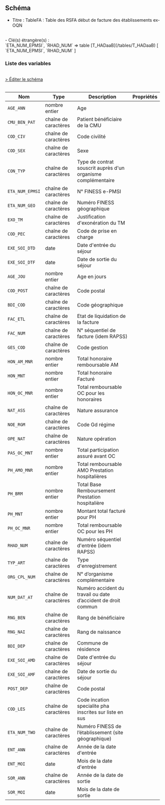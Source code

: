 ## Schéma

- Titre : TableFA : Table des RSFA début de facture des établissements ex-OQN
<br />
- Clé(s) étrangère(s) : <br />
`ETA_NUM_EPMSI`, `RHAD_NUM` => table [T_HADaaB](/tables/T_HADaaB) [ `ETA_NUM_EPMSI`, `RHAD_NUM` ]<br />

### Liste des variables
<br />
<div>
    <a href="https://gitlab.com/healthdatahub/schema-snds/edit/master/schemas/PMSI%20HAD/T_HADaaFA.json"  
    arget="_blank" rel="noopener noreferrer">> Éditer le schéma</a>
    <OutboundLink />
</div>
<br />

Nom|Type|Description|Propriétés
-|-|-|-
`AGE_ANN`|nombre entier|Age||
`CMU_BEN_PAT`|chaîne de caractères|Patient bénéficiaire de la CMU||
`COD_CIV`|chaîne de caractères|Code civilité ||
`COD_SEX`|chaîne de caractères|Sexe||
`CON_TYP`|chaîne de caractères|Type de contrat souscrit auprès d&#x27;un organisme complémentaire||
`ETA_NUM_EPMSI`|chaîne de caractères|N° FINESS e-PMSI||
`ETA_NUM_GEO`|chaîne de caractères|Numéro FINESS  géographique||
`EXO_TM`|chaîne de caractères|Justification d&#x27;exonération du TM||
`COD_PEC`|chaîne de caractères|Code de prise en charge||
`EXE_SOI_DTD`|date|Date d&#x27;entrée du séjour||
`EXE_SOI_DTF`|date|Date de sortie du séjour||
`AGE_JOU`|nombre entier|Age en jours||
`COD_POST`|chaîne de caractères|Code postal||
`BDI_COD`|chaîne de caractères|Code géographique||
`FAC_ETL`|chaîne de caractères|Etat de liquidation de la facture||
`FAC_NUM`|chaîne de caractères|N° séquentiel de facture (idem RAPSS)||
`GES_COD`|chaîne de caractères|Code gestion||
`HON_AM_MNR`|nombre entier|Total honoraire remboursable AM||
`HON_MNT`|nombre entier|Total honoraire Facturé||
`HON_OC_MNR`|nombre entier|Total remboursable OC pour les honoraires||
`NAT_ASS`|chaîne de caractères|Nature assurance||
`NOE_RGM`|chaîne de caractères|Code Gd régime||
`OPE_NAT`|chaîne de caractères|Nature opération||
`PAS_OC_MNT`|nombre entier|Total participation assuré avant OC||
`PH_AMO_MNR`|nombre entier|Total remboursable AMO Prestation hospitalières||
`PH_BRM`|nombre entier|Total Base Remboursement Prestation hospitalière||
`PH_MNT`|nombre entier|Montant total facturé pour  PH||
`PH_OC_MNR`|nombre entier|Total remboursable OC pour les PH||
`RHAD_NUM`|chaîne de caractères|Numéro séquentiel d&#x27;entrée (idem RAPSS)||
`TYP_ART`|chaîne de caractères|Type d&#x27;enregistrement||
`ORG_CPL_NUM`|chaîne de caractères|N° d’organisme complémentaire||
`NUM_DAT_AT`|chaîne de caractères|Numéro accident du travail ou date d’accident de droit commun||
`RNG_BEN`|chaîne de caractères|Rang de bénéficiaire||
`RNG_NAI`|chaîne de caractères|Rang de naissance||
`BDI_DEP`|chaîne de caractères|Commune de résidence||
`EXE_SOI_AMD`|chaîne de caractères|Date d&#x27;entrée du séjour||
`EXE_SOI_AMF`|chaîne de caractères|Date de sortie du séjour||
`POST_DEP`|chaîne de caractères|Code postal||
`COD_LES`|chaîne de caractères|Code incation specialite pha inscrites sur liste en sus||
`ETA_NUM_TWO`|chaîne de caractères|Numéro FINESS de l’établissement (site géographique)||
`ENT_ANN`|chaîne de caractères|Année de la date d&#x27;entrée||
`ENT_MOI`|date|Mois de la date d&#x27;entrée||
`SOR_ANN`|chaîne de caractères|Année de la date de sortie||
`SOR_MOI`|date|Mois de la date de sortie||


